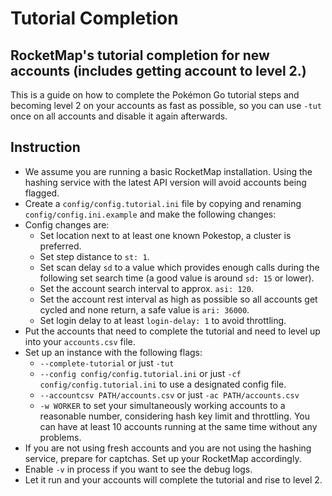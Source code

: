 # Tutorial Completion
## RocketMap's tutorial completion for new accounts (includes getting account to level 2.)
This is a guide on how to complete the Pokémon Go tutorial steps and becoming
level 2 on your accounts as fast as possible, so you can use `-tut` once
on all accounts and disable it again afterwards.

## Instruction
* We assume you are running a basic RocketMap installation. Using the hashing
service with the latest API version will avoid accounts being flagged.
* Create a ``config/config.tutorial.ini`` file by copying and renaming
``config/config.ini.example`` and make the following changes:
* Config changes are:
	* Set location next to at least one known Pokestop, a cluster is preferred.
	* Set step distance to ``st: 1``.
	* Set scan delay ``sd`` to a value which provides enough calls during the
	following set search time (a good value is around ``sd: 15`` or lower).
	* Set the account search interval to approx. ``asi: 120``.
	* Set the account rest interval as high as possible so all accounts get
	cycled and none return, a safe value is ``ari: 36000``.
	* Set login delay to at least ``login-delay: 1`` to avoid throttling.
* Put the accounts that need to complete the tutorial and need to level up 
into your ``accounts.csv`` file.
* Set up an instance with the following flags:
	* ``--complete-tutorial`` or just ``-tut``
	* ``--config config/config.tutorial.ini`` or just
	``-cf config/config.tutorial.ini`` to use a designated config file.
	* ``--accountcsv PATH/accounts.csv`` or just ``-ac PATH/accounts.csv``
	* ``-w WORKER`` to set your simultaneously working accounts to a reasonable
	number, considering hash key limit and throttling. You can have at least 10
	accounts running at the same time without any problems.
* If you are not using fresh accounts and you are not using the hashing service,
prepare for captchas. Set up your RocketMap accordingly.
* Enable ``-v`` in process if you want to see the debug logs.
* Let it run and your accounts will complete the tutorial and rise to level 2.
